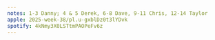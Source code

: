 ```yaml
---
notes: 1-3 Danny; 4 & 5 Derek, 6-8 Dave, 9-11 Chris, 12-14 Taylor
apple: 2025-week-38/pl.u-gxblDz0t3lYDvk
spotify: 4kNmy3X0LSTtmPAOPeFv6z
---
```

